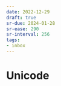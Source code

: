 ```yaml
---
date: 2022-12-29
draft: true
sr-due: 2024-01-28
sr-ease: 290
sr-interval: 256
tags:
- inbox
---
```


# Unicode